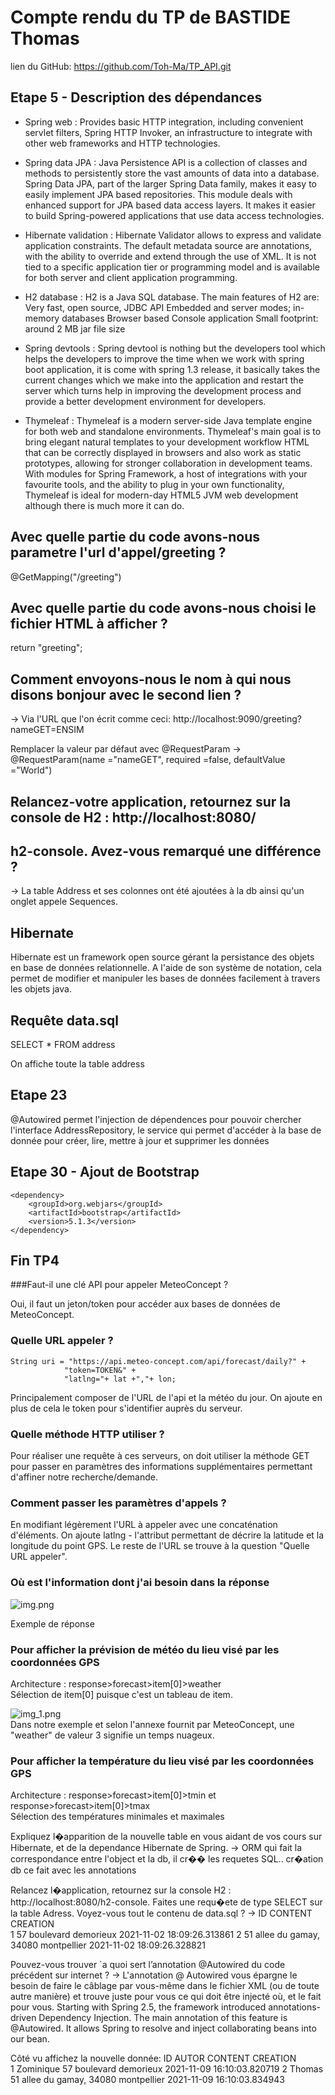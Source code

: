 # Compte rendu du TP de BASTIDE Thomas
lien du GitHub: https://github.com/Toh-Ma/TP_API.git

## Etape 5 - Description des dépendances
- Spring web : 
 	Provides basic HTTP integration, including convenient servlet filters, Spring HTTP Invoker, an infrastructure to integrate with other web frameworks and HTTP 			technologies. 

- Spring data JPA :
	Java Persistence API is a collection of classes and methods to persistently store the vast amounts of data into a database.
	Spring Data JPA, part of the larger Spring Data family, makes it easy to easily implement JPA based repositories. This module deals with enhanced support for JPA based 	data access layers. 
	It makes it easier to build Spring-powered applications that use data access technologies.
	
- Hibernate validation : 
	Hibernate Validator allows to express and validate application constraints. The default metadata source are annotations, with the ability to override and extend through 	 the use of XML. 
	It is not tied to a specific application tier or programming model and is available for both server and client application programming.
	
- H2 database :
	H2 is a Java SQL database. The main features of H2 are:
	Very fast, open source, JDBC API
	Embedded and server modes; in-memory databases
	Browser based Console application
	Small footprint: around 2 MB jar file size
	
- Spring devtools : 
	Spring devtool is nothing but the developers tool which helps the developers to improve the time when we work with spring boot application, it is come with spring 1.3 		release, it basically takes the current changes which we make into the application and restart the server which turns help in improving the development process and 		provide a better development environment for developers.

- Thymeleaf : 
 	Thymeleaf is a modern server-side Java template engine for both web and standalone environments. 
	Thymeleaf's main goal is to bring elegant natural templates to your development workflow HTML that can be correctly displayed in browsers and also work as static 		prototypes, allowing for stronger collaboration in development teams.
	With modules for Spring Framework, a host of integrations with your favourite tools, and the ability to plug in your own functionality, Thymeleaf is ideal for modern-day 	  HTML5 JVM web development although there is much more it can do.

## Avec quelle partie du code avons-nous parametre l'url d'appel/greeting ?

 @GetMapping("/greeting")  
 
## Avec quelle partie du code avons-nous choisi le fichier HTML à afficher ?

 return "greeting";

## Comment envoyons-nous le nom à qui nous disons bonjour avec le second lien ?
 -> Via l'URL que l'on écrit comme ceci: http://localhost:9090/greeting?nameGET=ENSIM
 
  Remplacer la valeur par défaut avec @RequestParam -> @RequestParam(name ="nameGET", required =false, defaultValue ="World")

## Relancez-votre application, retournez sur la console de H2 : http://localhost:8080/
## h2-console. Avez-vous remarqué une différence ?
 -> La table Address et ses colonnes ont été ajoutées à la db ainsi qu'un onglet appele Sequences.
 

## Hibernate  

Hibernate est un framework open source gérant la persistance des objets en base de données relationnelle.
A l'aide de son système de notation, cela permet de modifier et manipuler les bases de données facilement à travers les objets java.

## Requête data.sql
SELECT * FROM address  

On affiche toute la table address

## Etape 23  

@Autowired permet l'injection de dépendences pour pouvoir chercher l'interface AddressRepository, le service qui permet d'accéder à la base de donnée pour créer, lire, mettre à jour et supprimer les données

## Etape 30 - Ajout de Bootstrap  

    <dependency>
        <groupId>org.webjars</groupId>
        <artifactId>bootstrap</artifactId>
        <version>5.1.3</version>
    </dependency>

## Fin TP4  

###Faut-il une clé API pour appeler MeteoConcept ?  

Oui, il faut un jeton/token pour accéder aux bases de données de MeteoConcept.

### Quelle URL appeler ?  

    String uri = "https://api.meteo-concept.com/api/forecast/daily?" +
                "token=TOKEN&" +
                "latlng="+ lat +","+ lon;
Principalement composer de l'URL de l'api et la météo du jour. 
On ajoute en plus de cela le token pour s'identifier auprès du serveur.

### Quelle méthode HTTP utiliser ?  

Pour réaliser une requête à ces serveurs, on doit utiliser la méthode GET pour passer en paramètres des informations supplémentaires permettant d'affiner notre recherche/demande.

### Comment passer les paramètres d'appels ?  

En modifiant légèrement l'URL à appeler avec une concaténation d'éléments. On ajoute latlng - l'attribut permettant de décrire la latitude et la longitude du point GPS. 
Le reste de l'URL se trouve à la question "Quelle URL appeler".

### Où est l'information dont j'ai besoin dans la réponse

![img.png](resource/img.png)
  
Exemple de réponse 

### Pour afficher la prévision de météo du lieu visé par les coordonnées GPS

Architecture : response>forecast>item[0]>weather  
Sélection de item[0] puisque c'est un tableau de item.  

![img_1.png](resource/img_1.png)  
Dans notre exemple et selon l'annexe fournit par MeteoConcept, une "weather" de valeur 3 signifie un temps nuageux.

### Pour afficher la température du lieu visé par les coordonnées GPS

Architecture : response>forecast>item[0]>tmin et response>forecast>item[0]>tmax  
Sélection des températures minimales et maximales











	




	

 


 
 

 
Expliquez l�apparition de la nouvelle table en vous aidant de vos cours sur Hibernate, et
de la dependance Hibernate de Spring.
 -> ORM qui fait la correspondance entre l'object et la db, il cr�� les requetes SQL.. cr�ation db ce fait avec les annotations
 
 
Relancez l�application, retournez sur la console H2 : http://localhost:8080/h2-console.
Faites une requ�ete de type SELECT sur la table Adress. Voyez-vous tout le contenu de
data.sql ?
 ->
ID  	CONTENT  	CREATION  
1	57 boulevard demorieux	2021-11-02 18:09:26.313861
2	51 allee du gamay, 34080 montpellier	2021-11-02 18:09:26.328821

Pouvez-vous trouver `a quoi sert l’annotation @Autowired du code précédent sur internet ?
 ->  L'annotation @ Autowired vous épargne le besoin de faire le câblage par vous-même dans le fichier XML (ou de toute autre manière) et trouve juste pour vous ce qui doit être injecté où, et le fait pour vous.
	 Starting with Spring 2.5, the framework introduced annotations-driven Dependency Injection. The main annotation of this feature is @Autowired. It allows Spring to resolve and inject collaborating beans into our bean.

Côté vu affichez la nouvelle donnée:
ID  	AUTOR  	CONTENT  	CREATION  
1	Zominique	57 boulevard demorieux	2021-11-09 16:10:03.820719
2	Thomas	51 allee du gamay, 34080 montpellier	2021-11-09 16:10:03.834943
